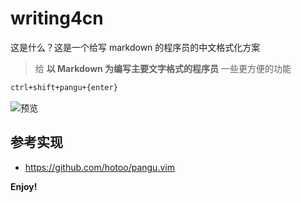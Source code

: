 # writing4cn

这是什么？这是一个给写 markdown 的程序员的中文格式化方案

> 给 **以 Markdown 为编写主要文字格式的程序员** 一些更方便的功能

```bash
ctrl+shift+pangu+{enter}
```

![预览](https://raw.githubusercontent.com/twocucao/writing4cn/master/screenshots/7sIrBbkcdo.gif)

## 参考实现

 - https://github.com/hotoo/pangu.vim

**Enjoy!**
